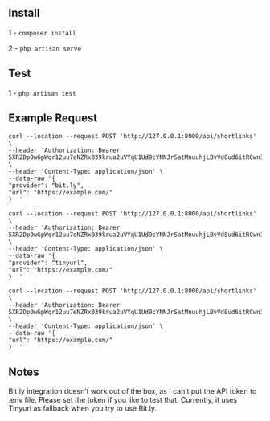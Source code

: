 ## Install
1 - `composer install`

2 - `php artisan serve`

## Test
1 - `php artisan test`


## Example Request

```
curl --location --request POST 'http://127.0.0.1:8000/api/shortlinks' \
--header 'Authorization: Bearer 5XR2Dp0wGpWqr12uu7eNZRx039krua2uVYqU1Ud9cYNNJrSatMnuuhjLBvVd8ud6itRCwn3CElkh83tgHgOfzz7a02ucDk9XysVgl7sefiQT5f3fut76VDYnxRmK4WGE' \
--header 'Content-Type: application/json' \
--data-raw '{
"provider": "bit.ly",
"url": "https://example.com/"
}  '
```


```
curl --location --request POST 'http://127.0.0.1:8000/api/shortlinks' \
--header 'Authorization: Bearer 5XR2Dp0wGpWqr12uu7eNZRx039krua2uVYqU1Ud9cYNNJrSatMnuuhjLBvVd8ud6itRCwn3CElkh83tgHgOfzz7a02ucDk9XysVgl7sefiQT5f3fut76VDYnxRmK4WGE' \
--header 'Content-Type: application/json' \
--data-raw '{
"provider": "tinyurl",
"url": "https://example.com/"
}  '
```


```
curl --location --request POST 'http://127.0.0.1:8000/api/shortlinks' \
--header 'Authorization: Bearer 5XR2Dp0wGpWqr12uu7eNZRx039krua2uVYqU1Ud9cYNNJrSatMnuuhjLBvVd8ud6itRCwn3CElkh83tgHgOfzz7a02ucDk9XysVgl7sefiQT5f3fut76VDYnxRmK4WGE' \
--header 'Content-Type: application/json' \
--data-raw '{
"url": "https://example.com/"
}  '
```

## Notes

Bit.ly integration doesn’t work out of the box, as I can’t put the API token to .env file. Please set the token if you like to test that. Currently, it uses Tinyurl as fallback when you try to use Bit.ly.




